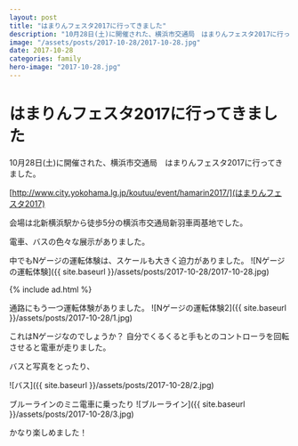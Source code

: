 ```yaml
---
layout: post
title: "はまりんフェスタ2017に行ってきました"
description: "10月28日(土)に開催された、横浜市交通局　はまりんフェスタ2017に行ってきました。"
image: "/assets/posts/2017-10-28/2017-10-28.jpg"
date: 2017-10-28
categories: family
hero-image: "2017-10-28.jpg"
---
```


# はまりんフェスタ2017に行ってきました

10月28日(土)に開催された、横浜市交通局　はまりんフェスタ2017に行ってきました。

[http://www.city.yokohama.lg.jp/koutuu/event/hamarin2017/](はまりんフェスタ2017)

会場は北新横浜駅から徒歩5分の横浜市交通局新羽車両基地でした。

電車、バスの色々な展示がありました。

中でもNゲージの運転体験は、スケールも大きく迫力がありました。
![Nゲージの運転体験]({{ site.baseurl }}/assets/posts/2017-10-28/2017-10-28.jpg)

{% include ad.html %}


通路にもう一つ運転体験がありました。
![Nゲージの運転体験2]({{ site.baseurl }}/assets/posts/2017-10-28/1.jpg)


これはNゲージなのでしょうか？
自分でくるくると手もとのコントローラを回転させると電車が走りました。


バスと写真をとったり、

![バス]({{ site.baseurl }}/assets/posts/2017-10-28/2.jpg)


ブルーラインのミニ電車に乗ったり
![ブルーライン]({{ site.baseurl }}/assets/posts/2017-10-28/3.jpg)


かなり楽しめました！

